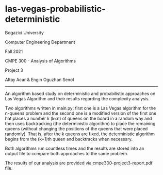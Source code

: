 # las-vegas-probabilistic-deterministic

Bogazici University

Computer Engineering Department

Fall 2021

CMPE 300 - Analysis of Algorithms

Project 3

Altay Acar & Engin Oguzhan Senol

***

An algorithm based study on deterministic and probabilistic approaches on Las Vegas Algorithm and their results regarding the complexity analysis.

Two algorithms written in main.py: first one is a Las Vegas algorithm for the n-queens problem and the second one is a modified version of the first one hat places a number k (k<n) of queens on the board in a random way and then uses backtracking (the deterministic algorithm) to place the remaining queens (without changing the positions of the queens that were placed randomly). That is, after the k queens are fixed, the deterministic algorithm begins from the (k+1)th queen and backtracks when necessary.

Both algorithms run countless times and the results are stored into an output file to compare both approaches to the same problem.

The results of our analysis are provided via cmpe300-project3-report.pdf file.
